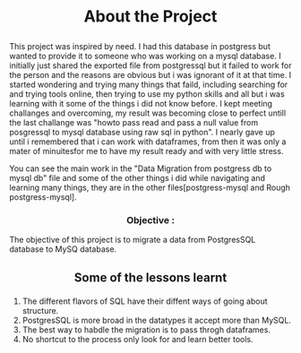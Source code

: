 # <p align="center" style="margin-top: 0px;"> About the Project
This project was inspired by need. I had this database in postgress but wanted to provide it to someone who was working on a mysql database. I initially just shared the exported file from postgressql but it failed to work for the person and the reasons are obvious but i was ignorant of it at that time. I started wondering and trying many things that faild, including searching for and trying tools online, then trying to use my python skills and all but i was learning with it some of the things i did not know before. I kept meeting challanges and overcoming, my result was becoming close to perfect untill the last challange was "howto pass read and pass a null value from posgressql to mysql database using raw sql in python". 
I nearly gave up until i remembered that i can work with dataframes, from then it was only a mater of minuitesfor me to have my result ready and with very little stress.

You can see the main work in the "Data Migration from postgress db to mysql db" file and some of the other things i did while navigating and learning many things, they are in the other files[postgress-mysql and Rough postgress-mysql].

### <p align="center">Objective :
The objective of this project is to migrate a data from PostgresSQL database to MySQ database.

## <p align="center">Some of the lessons learnt

1. The different flavors of SQL have their diffent ways of going about structure.
2. PostgresSQL is more broad in the datatypes it accept more than MySQL.
3. The best way to habdle the migration is to pass throgh dataframes.
4. No shortcut to the process only look for and learn better tools.

